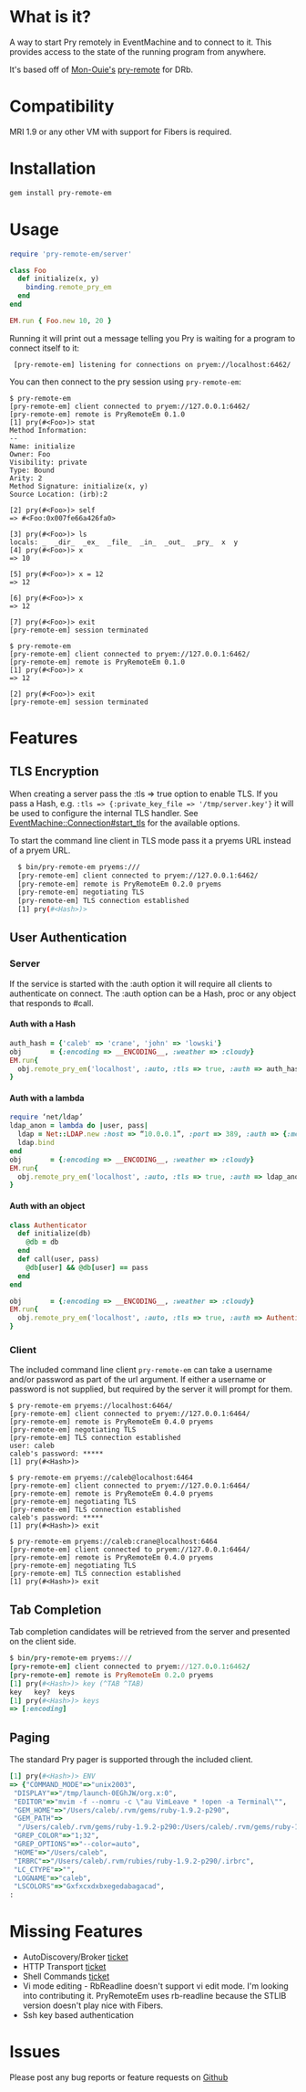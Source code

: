 # What is it?

A way to start Pry remotely in EventMachine and to connect to it. This provides access to the state of the running program from anywhere.

It's based off of [Mon-Ouie's](https://github.com/Mon-Ouie) [pry-remote](https://github.com/Mon-Ouie/pry-remote) for DRb.

# Compatibility

  MRI 1.9 or any other VM with support for Fibers is required.


# Installation

```bash
gem install pry-remote-em
```

# Usage

```ruby
require 'pry-remote-em/server'

class Foo
  def initialize(x, y)
    binding.remote_pry_em
  end
end

EM.run { Foo.new 10, 20 } 
```

Running it will print out a message telling you Pry is waiting for a
program to connect itself to it:

     [pry-remote-em] listening for connections on pryem://localhost:6462/

You can then connect to the pry session using ``pry-remote-em``:

    $ pry-remote-em
    [pry-remote-em] client connected to pryem://127.0.0.1:6462/
    [pry-remote-em] remote is PryRemoteEm 0.1.0
    [1] pry(#<Foo>)> stat
    Method Information:
    --
    Name: initialize
    Owner: Foo
    Visibility: private
    Type: Bound
    Arity: 2
    Method Signature: initialize(x, y)
    Source Location: (irb):2

    [2] pry(#<Foo>)> self
    => #<Foo:0x007fe66a426fa0>

    [3] pry(#<Foo>)> ls
    locals: _  _dir_  _ex_  _file_  _in_  _out_  _pry_  x  y
    [4] pry(#<Foo>)> x
    => 10

    [5] pry(#<Foo>)> x = 12
    => 12

    [6] pry(#<Foo>)> x
    => 12

    [7] pry(#<Foo>)> exit
    [pry-remote-em] session terminated

    $ pry-remote-em
    [pry-remote-em] client connected to pryem://127.0.0.1:6462/
    [pry-remote-em] remote is PryRemoteEm 0.1.0
    [1] pry(#<Foo>)> x
    => 12

    [2] pry(#<Foo>)> exit
    [pry-remote-em] session terminated

# Features

## TLS Encryption
  
  When creating a server pass the :tls => true option to enable TLS. If
you pass a Hash, e.g. ``:tls => {:private_key_file => '/tmp/server.key'}`` it will be used to configure the internal TLS handler. 
  See [EventMachine::Connection#start_tls](http://eventmachine.rubyforge.org/EventMachine/Connection.html#M000296) for the available options.

 To start the command line client in TLS mode pass it a pryems URL instead of a pryem URL.

```bash
  $ bin/pry-remote-em pryems:///
  [pry-remote-em] client connected to pryem://127.0.0.1:6462/
  [pry-remote-em] remote is PryRemoteEm 0.2.0 pryems
  [pry-remote-em] negotiating TLS
  [pry-remote-em] TLS connection established
  [1] pry(#<Hash>)> 
```

## User Authentication

### Server

 If the service is started with the :auth option it will require all
clients to authenticate on connect. The :auth option can be a Hash, proc
or any object that responds to #call.

#### Auth with a Hash
```ruby
auth_hash = {'caleb' => 'crane', 'john' => 'lowski'}
obj       = {:encoding => __ENCODING__, :weather => :cloudy}
EM.run{
  obj.remote_pry_em('localhost', :auto, :tls => true, :auth => auth_hash)
}
```

#### Auth with a lambda
```ruby
require ‘net/ldap’
ldap_anon = lambda do |user, pass|
  ldap = Net::LDAP.new :host => “10.0.0.1”, :port => 389, :auth => {:method => :simple, :username => user, :password => pass}
  ldap.bind
end
obj       = {:encoding => __ENCODING__, :weather => :cloudy}
EM.run{
  obj.remote_pry_em('localhost', :auto, :tls => true, :auth => ldap_anon)
}
```

#### Auth with an object
```ruby
class Authenticator
  def initialize(db)
    @db = db
  end
  def call(user, pass)
    @db[user] && @db[user] == pass
  end
end

obj       = {:encoding => __ENCODING__, :weather => :cloudy}
EM.run{
  obj.remote_pry_em('localhost', :auto, :tls => true, :auth => Authenticator.new(auth_hash))
}
```


### Client

The included command line client ``pry-remote-em`` can take a username
and/or password as part of the url argument. If either a username or
password is not supplied, but required by the server it will prompt for
them.

```shell
$ pry-remote-em pryems://localhost:6464/
[pry-remote-em] client connected to pryem://127.0.0.1:6464/
[pry-remote-em] remote is PryRemoteEm 0.4.0 pryems
[pry-remote-em] negotiating TLS
[pry-remote-em] TLS connection established
user: caleb
caleb's password: *****
[1] pry(#<Hash>)> 
```


```shell
$ pry-remote-em pryems://caleb@localhost:6464
[pry-remote-em] client connected to pryem://127.0.0.1:6464/
[pry-remote-em] remote is PryRemoteEm 0.4.0 pryems
[pry-remote-em] negotiating TLS
[pry-remote-em] TLS connection established
caleb's password: *****
[1] pry(#<Hash>)> exit
```

```shell
$ pry-remote-em pryems://caleb:crane@localhost:6464
[pry-remote-em] client connected to pryem://127.0.0.1:6464/
[pry-remote-em] remote is PryRemoteEm 0.4.0 pryems
[pry-remote-em] negotiating TLS
[pry-remote-em] TLS connection established
[1] pry(#<Hash>)> exit
```


## Tab Completion

  Tab completion candidates will be retrieved from the server and
presented on the client side.

```ruby
$ bin/pry-remote-em pryems:///
[pry-remote-em] client connected to pryem://127.0.0.1:6462/
[pry-remote-em] remote is PryRemoteEm 0.2.0 pryems
[1] pry(#<Hash>)> key (^TAB ^TAB)
key   key?  keys  
[1] pry(#<Hash>)> keys
=> [:encoding]
```

## Paging

The standard Pry pager is supported through the included client.

```ruby
[1] pry(#<Hash>)> ENV
=> {"COMMAND_MODE"=>"unix2003",
 "DISPLAY"=>"/tmp/launch-0EGhJW/org.x:0",
 "EDITOR"=>"mvim -f --nomru -c \"au VimLeave * !open -a Terminal\"",
 "GEM_HOME"=>"/Users/caleb/.rvm/gems/ruby-1.9.2-p290",
 "GEM_PATH"=>
  "/Users/caleb/.rvm/gems/ruby-1.9.2-p290:/Users/caleb/.rvm/gems/ruby-1.9.2-p290@global",
 "GREP_COLOR"=>"1;32",
 "GREP_OPTIONS"=>"--color=auto",
 "HOME"=>"/Users/caleb",
 "IRBRC"=>"/Users/caleb/.rvm/rubies/ruby-1.9.2-p290/.irbrc",
 "LC_CTYPE"=>"",
 "LOGNAME"=>"caleb",
 "LSCOLORS"=>"Gxfxcxdxbxegedabagacad",
:
```

# Missing Features

  - AutoDiscovery/Broker [ticket](https://github.com/simulacre/pry-remote-em/issues/11)
  - HTTP Transport [ticket](https://github.com/simulacre/pry-remote-em/issues/12)
  - Shell Commands [ticket](https://github.com/simulacre/pry-remote-em/issues/15)
  - Vi mode editing - RbReadline doesn't support vi edit mode. I'm looking into contributing it. PryRemoteEm uses rb-readline because the STLIB version doesn't play nice with Fibers.
  - Ssh key based authentication


# Issues

 Please post any bug reports or feature requests on [Github](https://github.com/simulacre/pry-remote-em/issues)

